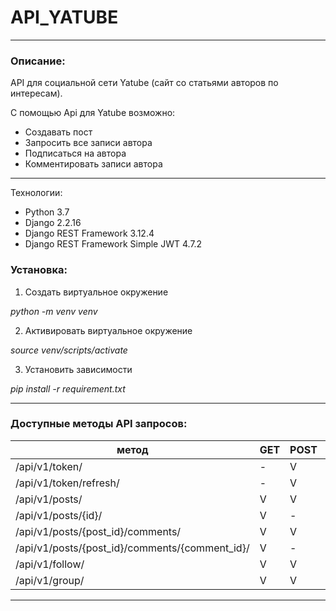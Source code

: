 # API_YATUBE
---
### Описание:
API для социальной сети Yatube (cайт со статьями авторов по интересам).

С помощью Api для Yatube возможно:
* Создавать пост
* Запросить все записи автора
* Подписаться на автора
* Комментировать записи автора
---
Технологии:
 * Python 3.7
 * Django 2.2.16
 * Django REST Framework 3.12.4
 * Django REST Framework Simple JWT 4.7.2

### Установка:

1. Создать виртуальное окружение

*python -m venv venv*

2. Активировать виртуальное окружение

*source venv/scripts/activate*

3. Установить зависимости

*pip install -r requirement.txt*

---
### Доступные методы API запросов:
метод                                            | GET | POST | PUT | PATCH | DEL |
-------------------------------------------------|-----|------|-----|-------|-----|
/api/v1/token/ | - | V | - | - | - |
/api/v1/token/refresh/ | - | V | - | - | - |
/api/v1/posts/  | V | V | - | - | - |
/api/v1/posts/{id}/ | V | - | V | V | V |
/api/v1/posts/{post_id}/comments/ | V | V | - | - | - |
/api/v1/posts/{post_id}/comments/{comment_id}/ | V | - | V | V | V |
/api/v1/follow/ | V | V | - | - | - |
/api/v1/group/ | V | V | - | - | - |

---

